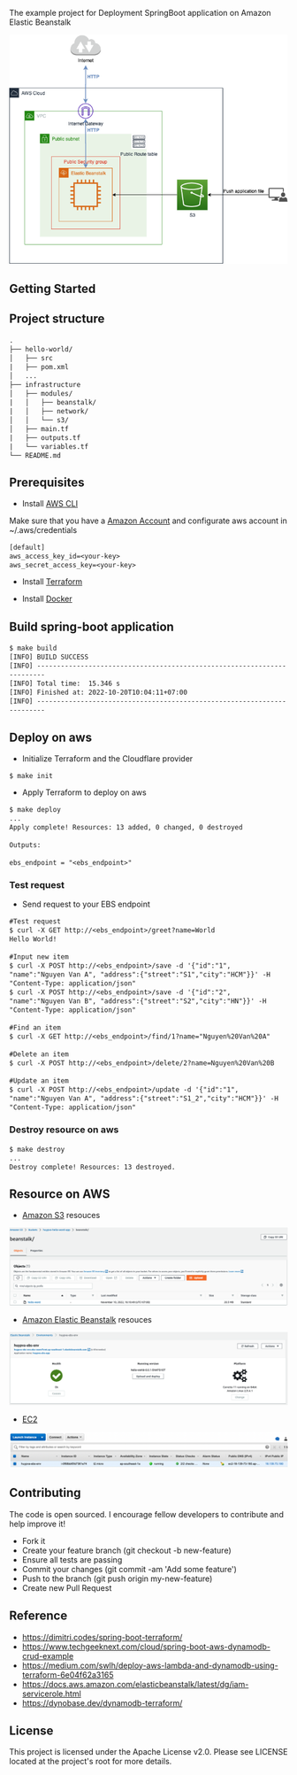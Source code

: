 The example project for Deployment SpringBoot application on Amazon Elastic Beanstalk

<div align="center">
    <img src="./assets/images/aws_beanstalk_example.png"/>
</div>

## Getting Started

## Project structure
```
.
├── hello-world/
│   ├── src
|   ├── pom.xml
│   ...
├── infrastructure
│   ├── modules/
|   │   ├── beanstalk/
|   │   ├── network/
│   │   └── s3/
│   ├── main.tf
|   ├── outputs.tf
|   └── variables.tf
└── README.md
```

## Prerequisites
- Install [AWS CLI](https://docs.aws.amazon.com/cli/latest/userguide/cli-configure-quickstart.html)

Make sure that you have a [Amazon Account](https://aws.amazon.com/account/) and configurate aws account in ~/.aws/credentials
```
[default]
aws_access_key_id=<your-key>
aws_secret_access_key=<your-key>
```

- Install [Terraform](https://learn.hashicorp.com/tutorials/terraform/install-cli)

- Install [Docker](https://docs.docker.com/engine/install/)
    
## Build spring-boot application

```shell script
$ make build
[INFO] BUILD SUCCESS
[INFO] ------------------------------------------------------------------------
[INFO] Total time:  15.346 s
[INFO] Finished at: 2022-10-20T10:04:11+07:00
[INFO] ------------------------------------------------------------------------
```

## Deploy on aws

- Initialize Terraform and the Cloudflare provider

```shell script
$ make init
```

- Apply Terraform to deploy on aws

```shell script
$ make deploy
...
Apply complete! Resources: 13 added, 0 changed, 0 destroyed

Outputs:

ebs_endpoint = "<ebs_endpoint>"
```

### Test request

- Send request to your EBS endpoint 

```shell script
#Test request
$ curl -X GET http://<ebs_endpoint>/greet?name=World
Hello World!

#Input new item
$ curl -X POST http://<ebs_endpoint>/save -d '{"id":"1", "name":"Nguyen Van A", "address":{"street":"S1","city":"HCM"}}' -H "Content-Type: application/json"
$ curl -X POST http://<ebs_endpoint>/save -d '{"id":"2", "name":"Nguyen Van B", "address":{"street":"S2","city":"HN"}}' -H "Content-Type: application/json"

#Find an item
$ curl -X GET http://<ebs_endpoint>/find/1?name="Nguyen%20Van%20A"

#Delete an item
$ curl -X POST http://<ebs_endpoint>/delete/2?name=Nguyen%20Van%20B

#Update an item
$ curl -X POST http://<ebs_endpoint>/update -d '{"id":"1", "name":"Nguyen Van A", "address":{"street":"S1_2","city":"HCM"}}' -H "Content-Type: application/json"
```

### Destroy resource on aws

```shell script
$ make destroy
...
Destroy complete! Resources: 13 destroyed.
```

## Resource on AWS

- [Amazon S3](https://s3.console.aws.amazon.com/) resouces

<div align="center">
    <img src="./assets/images/s3.png"/>
</div>

- [Amazon Elastic Beanstalk](https://ap-southeast-1.console.aws.amazon.com/elasticbeanstalk/) resouces

<div align="center">
    <img src="./assets/images/ebs.png"/>
</div>

- [EC2](https://ap-southeast-1.console.aws.amazon.com/ec2/home)
<div align="center">
    <img src="./assets/images/ec2.png"/>
</div>

## Contributing

The code is open sourced. I encourage fellow developers to contribute and help improve it!

- Fork it
- Create your feature branch (git checkout -b new-feature)
- Ensure all tests are passing
- Commit your changes (git commit -am 'Add some feature')
- Push to the branch (git push origin my-new-feature)
- Create new Pull Request

## Reference
- https://dimitri.codes/spring-boot-terraform/
- https://www.techgeeknext.com/cloud/spring-boot-aws-dynamodb-crud-example
- https://medium.com/swlh/deploy-aws-lambda-and-dynamodb-using-terraform-6e04f62a3165
- https://docs.aws.amazon.com/elasticbeanstalk/latest/dg/iam-servicerole.html
- https://dynobase.dev/dynamodb-terraform/

## License
This project is licensed under the Apache License v2.0. Please see LICENSE located at the project's root for more details.